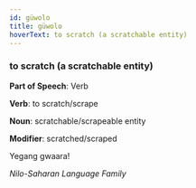 ```yaml
---
id: güwolo
title: güwolo
hoverText: to scratch (a scratchable entity)
---
```


### to scratch (a scratchable entity)

**Part of Speech**: Verb

**Verb**: to scratch/scrape

**Noun**: scratchable/scrapeable entity

**Modifier**: scratched/scraped

Yegang gwaaraǃ 

*Nilo-Saharan Language Family*
